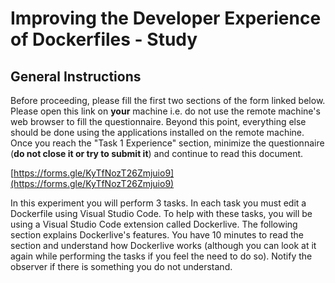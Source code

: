 # Improving the Developer Experience of Dockerfiles - Study

## General Instructions

Before proceeding, please fill the first two sections of the form linked below. Please open this link on **your** machine i.e. do not use the remote machine's web browser to fill the questionnaire. Beyond this point, everything else should be done using the applications installed on the remote machine. Once you reach the "Task 1 Experience" section, minimize the questionnaire (**do not close it or try to submit it**) and continue to read this document.

[https://forms.gle/KyTfNozT26Zmjuio9](https://forms.gle/KyTfNozT26Zmjuio9)

In this experiment you will perform 3 tasks. In each task you must edit a Dockerfile using Visual Studio Code. To help with these tasks, you will be using a Visual Studio Code extension called Dockerlive. The following section explains Dockerlive's features. You have 10 minutes to read the section and understand how Dockerlive works (although you can look at it again while performing the tasks if you feel the need to do so). Notify the observer if there is something you do not understand.
